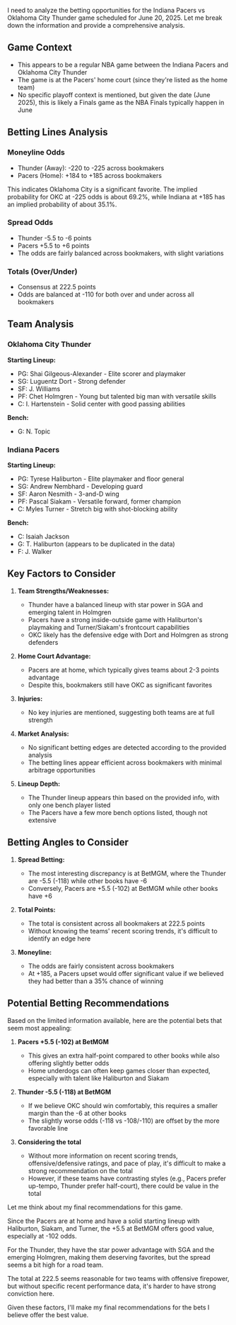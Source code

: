 I need to analyze the betting opportunities for the Indiana Pacers vs Oklahoma City Thunder game scheduled for June 20, 2025. Let me break down the information and provide a comprehensive analysis.

## Game Context
- This appears to be a regular NBA game between the Indiana Pacers and Oklahoma City Thunder
- The game is at the Pacers' home court (since they're listed as the home team)
- No specific playoff context is mentioned, but given the date (June 2025), this is likely a Finals game as the NBA Finals typically happen in June

## Betting Lines Analysis

### Moneyline Odds
- Thunder (Away): -220 to -225 across bookmakers
- Pacers (Home): +184 to +185 across bookmakers

This indicates Oklahoma City is a significant favorite. The implied probability for OKC at -225 odds is about 69.2%, while Indiana at +185 has an implied probability of about 35.1%.

### Spread Odds
- Thunder -5.5 to -6 points
- Pacers +5.5 to +6 points
- The odds are fairly balanced across bookmakers, with slight variations

### Totals (Over/Under)
- Consensus at 222.5 points
- Odds are balanced at -110 for both over and under across all bookmakers

## Team Analysis

### Oklahoma City Thunder
**Starting Lineup:**
- PG: Shai Gilgeous-Alexander - Elite scorer and playmaker
- SG: Luguentz Dort - Strong defender
- SF: J. Williams
- PF: Chet Holmgren - Young but talented big man with versatile skills
- C: I. Hartenstein - Solid center with good passing abilities

**Bench:**
- G: N. Topic

### Indiana Pacers
**Starting Lineup:**
- PG: Tyrese Haliburton - Elite playmaker and floor general
- SG: Andrew Nembhard - Developing guard
- SF: Aaron Nesmith - 3-and-D wing
- PF: Pascal Siakam - Versatile forward, former champion
- C: Myles Turner - Stretch big with shot-blocking ability

**Bench:**
- C: Isaiah Jackson
- G: T. Haliburton (appears to be duplicated in the data)
- F: J. Walker

## Key Factors to Consider

1. **Team Strengths/Weaknesses:**
   - Thunder have a balanced lineup with star power in SGA and emerging talent in Holmgren
   - Pacers have a strong inside-outside game with Haliburton's playmaking and Turner/Siakam's frontcourt capabilities
   - OKC likely has the defensive edge with Dort and Holmgren as strong defenders

2. **Home Court Advantage:**
   - Pacers are at home, which typically gives teams about 2-3 points advantage
   - Despite this, bookmakers still have OKC as significant favorites

3. **Injuries:**
   - No key injuries are mentioned, suggesting both teams are at full strength

4. **Market Analysis:**
   - No significant betting edges are detected according to the provided analysis
   - The betting lines appear efficient across bookmakers with minimal arbitrage opportunities

5. **Lineup Depth:**
   - The Thunder lineup appears thin based on the provided info, with only one bench player listed
   - The Pacers have a few more bench options listed, though not extensive

## Betting Angles to Consider

1. **Spread Betting:**
   - The most interesting discrepancy is at BetMGM, where the Thunder are -5.5 (-118) while other books have -6
   - Conversely, Pacers are +5.5 (-102) at BetMGM while other books have +6

2. **Total Points:**
   - The total is consistent across all bookmakers at 222.5 points
   - Without knowing the teams' recent scoring trends, it's difficult to identify an edge here

3. **Moneyline:**
   - The odds are fairly consistent across bookmakers
   - At +185, a Pacers upset would offer significant value if we believed they had better than a 35% chance of winning

## Potential Betting Recommendations

Based on the limited information available, here are the potential bets that seem most appealing:

1. **Pacers +5.5 (-102) at BetMGM**
   - This gives an extra half-point compared to other books while also offering slightly better odds
   - Home underdogs can often keep games closer than expected, especially with talent like Haliburton and Siakam

2. **Thunder -5.5 (-118) at BetMGM**
   - If we believe OKC should win comfortably, this requires a smaller margin than the -6 at other books
   - The slightly worse odds (-118 vs -108/-110) are offset by the more favorable line

3. **Considering the total**
   - Without more information on recent scoring trends, offensive/defensive ratings, and pace of play, it's difficult to make a strong recommendation on the total
   - However, if these teams have contrasting styles (e.g., Pacers prefer up-tempo, Thunder prefer half-court), there could be value in the total

Let me think about my final recommendations for this game.

Since the Pacers are at home and have a solid starting lineup with Haliburton, Siakam, and Turner, the +5.5 at BetMGM offers good value, especially at -102 odds.

For the Thunder, they have the star power advantage with SGA and the emerging Holmgren, making them deserving favorites, but the spread seems a bit high for a road team.

The total at 222.5 seems reasonable for two teams with offensive firepower, but without specific recent performance data, it's harder to have strong conviction here.

Given these factors, I'll make my final recommendations for the bets I believe offer the best value.